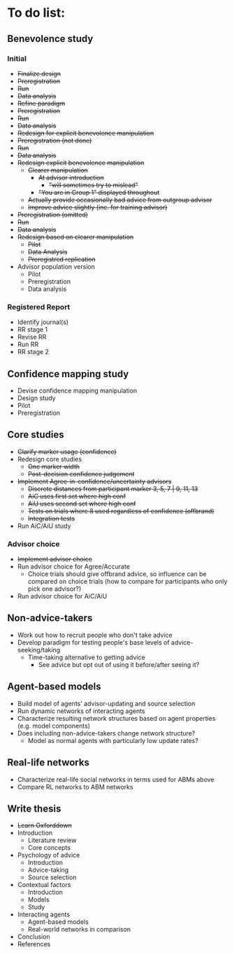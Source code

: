 # To do list:

## Benevolence study
### Initial
* ~~Finalize design~~
* ~~Preregistration~~
* ~~Run~~
* ~~Data analysis~~
* ~~Refine paradigm~~
* ~~Preregistration~~
* ~~Run~~
* ~~Data analysis~~
* ~~Redesign for explicit benevolence manipulation~~
* ~~Preregistration (not done)~~
* ~~Run~~ 
* ~~Data analysis~~ 
* ~~Redesign explicit benevolence manipulation~~
    * ~~Clearer manipulation~~
        * ~~At advisor introduction~~
            * ~~"will sometimes try to mislead"~~
        * ~~"You are in Group 1" displayed throughout~~
    * ~~Actually provide occasionally bad advice from outgroup advisor~~
    * ~~Improve advice slightly (inc. for training advisor)~~
* ~~Preregistration (omitted)~~
* ~~Run~~
* ~~Data analysis~~
* ~~Redesign based on clearer manipulation~~
    * ~~Pilot~~
    * ~~Data Analysis~~ 
    * ~~Preregistred replication~~
* Advisor population version
    * Pilot
    * Preregistration
    * Data analysis
### Registered Report
* Identify journal(s)
* RR stage 1
* Revise RR
* Run RR
* RR stage 2

## Confidence mapping study
* Devise confidence mapping manipulation
* Design study
* Pilot
* Preregistration

## Core studies
* ~~Clarify marker usage (confidence)~~
* Redesign core studies
    * ~~One marker width~~
    * ~~Post-decision confidence judgement~~
* ~~Implement Agree-in-confidence/uncertainty advisors~~
    * ~~Discrete distances from participant marker 3, 5, 7 | 9, 11, 13~~
    * ~~AiC uses first set where high conf~~
    * ~~AiU uses second set where high conf~~
    * ~~Tests on trials where 8 used regardless of confidence (offbrand)~~
    * ~~Integration tests~~
* Run AiC/AiU study
### Advisor choice
* ~~Implement advisor choice~~
* Run advisor choice for Agree/Accurate
    * Choice trials should give offbrand advice, so influence can be compared on choice trials (how to compare for participants who only pick one advisor?)
* Run advisor choice for AiC/AiU

## Non-advice-takers
* Work out how to recruit people who don't take advice
* Develop paradigm for testing people's base levels of advice-seeking/taking
    * Time-taking alternative to getting advice
        * See advice but opt out of using it before/after seeing it?

## Agent-based models
* Build model of agents' advisor-updating and source selection
* Run dynamic networks of interacting agents
* Characterize resulting network structures based on agent properties (e.g. model components)
* Does including non-advice-takers change network structure?
    * Model as normal agents with particularly low update rates?

## Real-life networks
* Characterize real-life social networks in terms used for ABMs above
* Compare RL networks to ABM networks

## Write thesis
* ~~Learn Oxforddown~~
* Introduction
    * Literature review
    * Core concepts
* Psychology of advice
    * Introduction
    * Advice-taking
    * Source selection
* Contextual factors
    * Introduction
    * Models
    * Study
* Interacting agents
    * Agent-based models
    * Real-world networks in comparison
* Conclusion
* References
